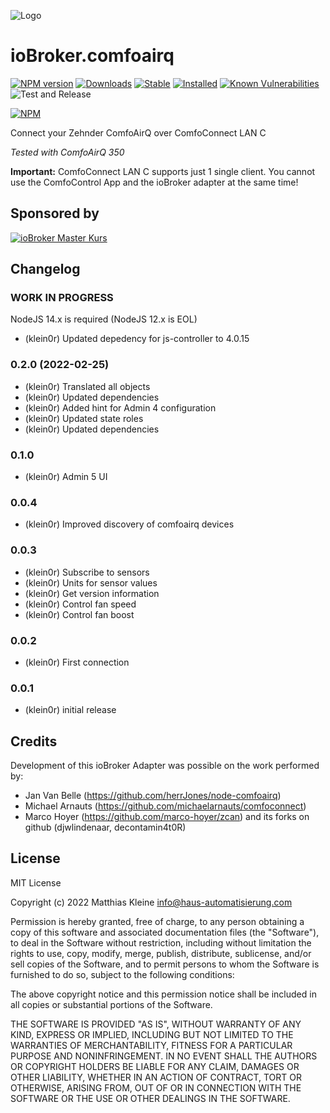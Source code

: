 ![Logo](admin/comfoairq.png)

# ioBroker.comfoairq

[![NPM version](http://img.shields.io/npm/v/iobroker.comfoairq.svg)](https://www.npmjs.com/package/iobroker.comfoairq)
[![Downloads](https://img.shields.io/npm/dm/iobroker.comfoairq.svg)](https://www.npmjs.com/package/iobroker.comfoairq)
[![Stable](http://iobroker.live/badges/comfoairq-stable.svg)](http://iobroker.live/badges/comfoairq-stable.svg)
[![Installed](http://iobroker.live/badges/comfoairq-installed.svg)](http://iobroker.live/badges/comfoairq-installed.svg)
[![Known Vulnerabilities](https://snyk.io/test/github/klein0r/ioBroker.comfoairq/badge.svg)](https://snyk.io/test/github/klein0r/ioBroker.comfoairq)
![Test and Release](https://github.com/klein0r/ioBroker.comfoairq/workflows/Test%20and%20Release/badge.svg)

[![NPM](https://nodei.co/npm/iobroker.comfoairq.png?downloads=true)](https://nodei.co/npm/iobroker.comfoairq/)

Connect your Zehnder ComfoAirQ over ComfoConnect LAN C

*Tested with ComfoAirQ 350*

**Important:** ComfoConnect LAN C supports just 1 single client. You cannot use the ComfoControl App and the ioBroker adapter at the same time!

## Sponsored by

[![ioBroker Master Kurs](https://haus-automatisierung.com/images/ads/ioBroker-Kurs.png)](https://haus-automatisierung.com/iobroker-kurs/?refid=iobroker-comfoairq)

## Changelog

<!--
  Placeholder for the next version (at the beginning of the line):
  ### **WORK IN PROGRESS**
-->
### **WORK IN PROGRESS**

NodeJS 14.x is required (NodeJS 12.x is EOL)

* (klein0r) Updated depedency for js-controller to 4.0.15

### 0.2.0 (2022-02-25)

* (klein0r) Translated all objects
* (klein0r) Updated dependencies
* (klein0r) Added hint for Admin 4 configuration
* (klein0r) Updated state roles
* (klein0r) Updated dependencies

### 0.1.0

* (klein0r) Admin 5 UI

### 0.0.4

* (klein0r) Improved discovery of comfoairq devices

### 0.0.3

* (klein0r) Subscribe to sensors
* (klein0r) Units for sensor values
* (klein0r) Get version information
* (klein0r) Control fan speed
* (klein0r) Control fan boost

### 0.0.2

* (klein0r) First connection

### 0.0.1

* (klein0r) initial release

## Credits

Development of this ioBroker Adapter was possible on the work performed by:

* Jan Van Belle (https://github.com/herrJones/node-comfoairq)
* Michael Arnauts (https://github.com/michaelarnauts/comfoconnect)
* Marco Hoyer (https://github.com/marco-hoyer/zcan) and its forks on github (djwlindenaar, decontamin4t0R)

## License

MIT License

Copyright (c) 2022 Matthias Kleine <info@haus-automatisierung.com>

Permission is hereby granted, free of charge, to any person obtaining a copy
of this software and associated documentation files (the "Software"), to deal
in the Software without restriction, including without limitation the rights
to use, copy, modify, merge, publish, distribute, sublicense, and/or sell
copies of the Software, and to permit persons to whom the Software is
furnished to do so, subject to the following conditions:

The above copyright notice and this permission notice shall be included in all
copies or substantial portions of the Software.

THE SOFTWARE IS PROVIDED "AS IS", WITHOUT WARRANTY OF ANY KIND, EXPRESS OR
IMPLIED, INCLUDING BUT NOT LIMITED TO THE WARRANTIES OF MERCHANTABILITY,
FITNESS FOR A PARTICULAR PURPOSE AND NONINFRINGEMENT. IN NO EVENT SHALL THE
AUTHORS OR COPYRIGHT HOLDERS BE LIABLE FOR ANY CLAIM, DAMAGES OR OTHER
LIABILITY, WHETHER IN AN ACTION OF CONTRACT, TORT OR OTHERWISE, ARISING FROM,
OUT OF OR IN CONNECTION WITH THE SOFTWARE OR THE USE OR OTHER DEALINGS IN THE
SOFTWARE.

